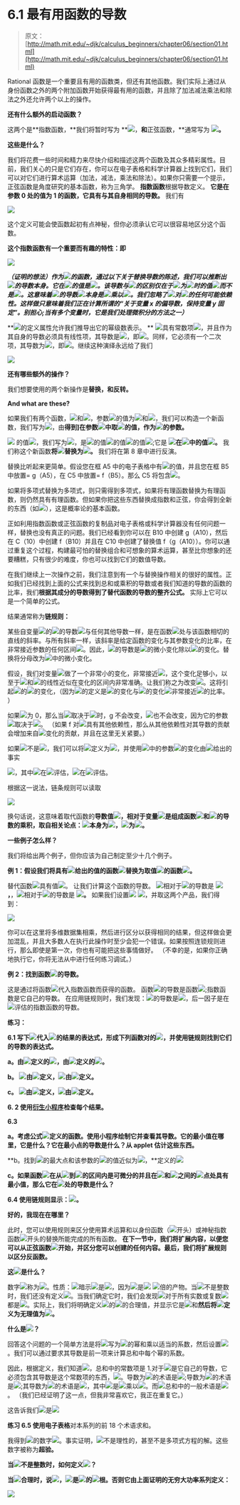 # 6.1 最有用函数的导数

> 原文： [http://math.mit.edu/~djk/calculus_beginners/chapter06/section01.html](http://math.mit.edu/~djk/calculus_beginners/chapter06/section01.html)

Rational 函数是一个重要且有用的函数类，但还有其他函数。我们实际上通过从身份函数之外的两个附加函数开始获得最有用的函数，并且除了加法减法乘法和除法之外还允许两个以上的操作。

**还有什么额外的启动函数？**

这两个是**指数函数，**我们将暂时写为 **![](img/tex-f816c6890016193bb7c1429c6dfa7460.gif)，**和**正弦函数，**通常写为 **![](img/tex-3e21673ce6c9b09f9ec50b7237248576.gif)。**

**这些是什么？**

我们将花费一些时间和精力来尽快介绍和描述这两个函数及其众多精彩属性。目前，我们关心的只是它们存在，你可以在电子表格和科学计算器上找到它们，我们可以对它们进行算术运算（加法，减法，乘法和除法）。如果你只需要一个提示，正弦函数是角度研究的基本函数，称为三角学。 **指数函数**根据导数定义。 **它是在参数 0 处的值为 1 的函数，它具有与其自身相同的导数。** 我们有

![](img/tex-8e64a386d61c2475b1c264a46ce3edb4.gif)

这个定义可能会使函数起初有点神秘，但你必须承认它可以很容易地区分这个函数。

**这个指数函数有一个重要而有趣的特性：即**

**![](img/tex-fedbd1346dfa0dd06be82845c17c0028.gif)**

_**（证明的想法）作为![](img/tex-9dd4e461268c8034f5c8564e155c67a6.gif)的函数，通过以下关于替换导数的陈述，我们可以推断出![](img/tex-9ff086fcf9e0bb6fe2b8b0647aff133a.gif)的导数本身。它在![](img/tex-3dad28281778d5ef4b7a78c7bc7a6b09.gif)的值是![](img/tex-e5dda012e576d7e9ba0ee36751aff0d8.gif)。该导数与![](img/tex-f816c6890016193bb7c1429c6dfa7460.gif)的区别仅在于![](img/tex-9dd4e461268c8034f5c8564e155c67a6.gif)为![](img/tex-cfcd208495d565ef66e7dff9f98764da.gif)时的值![](img/tex-e5dda012e576d7e9ba0ee36751aff0d8.gif)而不是![](img/tex-c4ca4238a0b923820dcc509a6f75849b.gif)。这意味着![](img/tex-9ff086fcf9e0bb6fe2b8b0647aff133a.gif)的导数![](img/tex-9ff086fcf9e0bb6fe2b8b0647aff133a.gif)本身是![](img/tex-f816c6890016193bb7c1429c6dfa7460.gif)乘以![](img/tex-e5dda012e576d7e9ba0ee36751aff0d8.gif)。我们忽略了![](img/tex-415290769594460e2e485922904f345d.gif)对![](img/tex-9dd4e461268c8034f5c8564e155c67a6.gif)的任何可能依赖性。这样做只意味着我们正在计算所谓的“关于变量 x 的偏导数，保持变量 y 固定”。别担心;当有多个变量时，它是我们处理微积分的​​方法之一）**_

**![](img/tex-f816c6890016193bb7c1429c6dfa7460.gif)的定义属性允许我们推导出它的幂级数表示。 ** ![](img/tex-f816c6890016193bb7c1429c6dfa7460.gif)具有常数项![](img/tex-c4ca4238a0b923820dcc509a6f75849b.gif)，并且作为其自身的导数必须具有线性项，其导数是![](img/tex-c4ca4238a0b923820dcc509a6f75849b.gif)，即![](img/tex-9dd4e461268c8034f5c8564e155c67a6.gif)。同样，它必须有一个二次项，其导数为![](img/tex-9dd4e461268c8034f5c8564e155c67a6.gif)，即![](img/tex-6991d435b13bcc8c68086198653cb2fb.gif)。继续这种演绎永远给了我们

![](img/tex-fcfef47d74bc1152599ceddee19b7a07.gif)

**还有哪些额外的操作？**

我们想要使用的两个新操作是**替换，**和**反转。**

**And what are these?**

如果我们有两个函数，![](img/tex-8fa14cdd754f91cc6554c9e71929cce7.gif)和![](img/tex-b2f5ff47436671b6e533d8dc3614845d.gif)，参数![](img/tex-9dd4e461268c8034f5c8564e155c67a6.gif)的值为![](img/tex-50bbd36e1fd2333108437a2ca378be62.gif)和![](img/tex-e84fec1e074026d6fa8e3155482c35c3.gif)，我们可以构造一个新函数，我们写为![](img/tex-6007107601f6d9e157f0a57b7377ce7b.gif)，由**得到]在参数![](img/tex-9dd4e461268c8034f5c8564e155c67a6.gif)中取![](img/tex-b2f5ff47436671b6e533d8dc3614845d.gif)的值，作为![](img/tex-8fa14cdd754f91cc6554c9e71929cce7.gif)的参数。**

**![](img/tex-9dd4e461268c8034f5c8564e155c67a6.gif)** 的值![](img/tex-8bc3a7e80988236e8f017205f413461c.gif)，我们写为![](img/tex-8bc3a7e80988236e8f017205f413461c.gif)，是![](img/tex-8fa14cdd754f91cc6554c9e71929cce7.gif)的值![](img/tex-b2f5ff47436671b6e533d8dc3614845d.gif)的值![](img/tex-8fa14cdd754f91cc6554c9e71929cce7.gif)的值![](img/tex-8fa14cdd754f91cc6554c9e71929cce7.gif);它是 **![](img/tex-e84fec1e074026d6fa8e3155482c35c3.gif)在![](img/tex-e84fec1e074026d6fa8e3155482c35c3.gif)中的值![](img/tex-e84fec1e074026d6fa8e3155482c35c3.gif)。** 我们称这个新函数**将![](img/tex-b2f5ff47436671b6e533d8dc3614845d.gif)替换为![](img/tex-8fa14cdd754f91cc6554c9e71929cce7.gif)。** 我们将在第 8 章中进行反演。

替换比听起来更简单。假设您在框 A5 中的电子表格中有![](img/tex-9dd4e461268c8034f5c8564e155c67a6.gif)的值，并且您在框 B5 中放置= g（A5），在 C5 中放置= f（B5）。那么 C5 将包含![](img/tex-8bc3a7e80988236e8f017205f413461c.gif)。

如果将多项式替换为多项式，则只需得到多项式，如果将有理函数替换为有理函数，则仍然具有有理函数。但如果你把这些东西替换成指数和正弦，你会得到全新的东西（如![](img/tex-9ca412c112e2443f38820261433e96bf.gif)），这是概率论的基本函数。

正如利用指数函数或正弦函数的复制品对电子表格或科学计算器没有任何问题一样，替换也没有真正的问题。我们已经看到你可以在 B10 中创建 g（A10），然后在 C（10）中创建 f（B10）并且在 C10 中创建了替换值 f（g（A10））。你可以通过重复这个过程，构建最可怕的替换组合和可想象的算术运算，甚至比你想象的还要糟糕，只有很少的难度，你也可以找到它们的数值导数。

在我们继续上一次操作之前，我们注意到有一个与替换操作相关的很好的属性。正如我们已经找到上面的公式来找到总和或乘积的导数或者我们知道的导数的函数的比率，我们**根据其成分的导数得到了替代函数的导数的整齐公式。** 实际上它可以是一个简单的公式。

结果通常称为**链规则：**

某些自变量![](img/tex-fbade9e36a3f36d3d676c1b808451dd7.gif)的![](img/tex-9dd4e461268c8034f5c8564e155c67a6.gif)的导数![](img/tex-8bc3a7e80988236e8f017205f413461c.gif)与任何其他导数一样，是在函数![](img/tex-fbade9e36a3f36d3d676c1b808451dd7.gif)处与该函数相切的直线的斜率。与所有斜率一样，该斜率是给定函数的变化与其参数变化的比率，在非常接近参数的任何区间![](img/tex-fbade9e36a3f36d3d676c1b808451dd7.gif)。因此，![](img/tex-8fa14cdd754f91cc6554c9e71929cce7.gif)的导数是![](img/tex-8fa14cdd754f91cc6554c9e71929cce7.gif)的微小变化除以![](img/tex-b2f5ff47436671b6e533d8dc3614845d.gif)的变化。替换将分母改为![](img/tex-9dd4e461268c8034f5c8564e155c67a6.gif)中的微小变化。

假设，我们对变量![](img/tex-9dd4e461268c8034f5c8564e155c67a6.gif)做了一个非常小的变化，非常接近![](img/tex-93bdbda8747c9071819c7039f63dd23f.gif)，这个变化足够小，以至于![](img/tex-b2f5ff47436671b6e533d8dc3614845d.gif)和![](img/tex-6007107601f6d9e157f0a57b7377ce7b.gif)的线性近似在变化的区间内非常准确。让我们称之为改变![](img/tex-acd2b09d39705a84bff035c18c9faea9.gif)。这将引起![](img/tex-1db572dc65251ae33687193aa6eb9c24.gif)的![](img/tex-e84fec1e074026d6fa8e3155482c35c3.gif)的变化，（因为![](img/tex-6e0ebc7fd61d7d454a12afc39e7447b0.gif)的定义是![](img/tex-b2f5ff47436671b6e533d8dc3614845d.gif)的变化与![](img/tex-9dd4e461268c8034f5c8564e155c67a6.gif)的变化![](img/tex-9dd4e461268c8034f5c8564e155c67a6.gif)非常接近![](img/tex-fbade9e36a3f36d3d676c1b808451dd7.gif)的比率。 ）

如果![](img/tex-6e0ebc7fd61d7d454a12afc39e7447b0.gif)为 0，那么当![](img/tex-8fa14cdd754f91cc6554c9e71929cce7.gif)取决于![](img/tex-9dd4e461268c8034f5c8564e155c67a6.gif)时，g 不会改变，![](img/tex-8bc3a7e80988236e8f017205f413461c.gif)也不会改变，因为它的参数![](img/tex-b2f5ff47436671b6e533d8dc3614845d.gif)取决于![](img/tex-9dd4e461268c8034f5c8564e155c67a6.gif)。 （如果 f 对![](img/tex-9dd4e461268c8034f5c8564e155c67a6.gif)具有其他依赖性，那么从其他依赖性对其导数的贡献会增加来自![](img/tex-b2f5ff47436671b6e533d8dc3614845d.gif)变化的贡献，并且在这里无关紧要。）

如果![](img/tex-6e0ebc7fd61d7d454a12afc39e7447b0.gif)不是![](img/tex-cfcd208495d565ef66e7dff9f98764da.gif)，我们可以将![](img/tex-2f7e54fe9de9db73067f562bc22d6eae.gif)定义为![](img/tex-8d59e008cf64a02489320087a2a90c7a.gif)，并使用![](img/tex-17aa20a885a267996bffe03ac0f92a2e.gif)中的参数![](img/tex-8fa14cdd754f91cc6554c9e71929cce7.gif)的变化由![](img/tex-17aa20a885a267996bffe03ac0f92a2e.gif)给出的事实

![](img/tex-db9b34458d156ade62426cd78916a2c2.gif)，其中![](img/tex-be29645cc0ac5de5330de75d4c148722.gif)在![](img/tex-17aa20a885a267996bffe03ac0f92a2e.gif)评估，![](img/tex-8d59e008cf64a02489320087a2a90c7a.gif)在![](img/tex-85a4558d67069da4510e91c67502e754.gif)评估。

根据这一说法，链条规则可以读取

**![](img/tex-590045a7dd80def1b0a4d88a9b7546e4.gif)**

换句话说，这意味着取代函数的**导数值![](img/tex-8bc3a7e80988236e8f017205f413461c.gif)，相对于变量![](img/tex-9dd4e461268c8034f5c8564e155c67a6.gif)是组成函数![](img/tex-8fa14cdd754f91cc6554c9e71929cce7.gif)和![](img/tex-b2f5ff47436671b6e533d8dc3614845d.gif)的导数的乘积，取自相关论点：![](img/tex-9dd4e461268c8034f5c8564e155c67a6.gif)本身为![](img/tex-b2f5ff47436671b6e533d8dc3614845d.gif)，![](img/tex-e84fec1e074026d6fa8e3155482c35c3.gif)为![](img/tex-8fa14cdd754f91cc6554c9e71929cce7.gif)。**

**一些例子怎么样？**

我们将给出两个例子，但你应该为自己制定至少十几个例子。

**例 1：假设我们将具有![](img/tex-fa3c72b7a8b9035a1fd336bf06598c8a.gif)给出的值的函数![](img/tex-b2f5ff47436671b6e533d8dc3614845d.gif)替换为取值![](img/tex-48ae4b6205a0c1a1c16f409276f9054b.gif)的函数![](img/tex-8fa14cdd754f91cc6554c9e71929cce7.gif)。**

替代函数![](img/tex-6007107601f6d9e157f0a57b7377ce7b.gif)具有值![](img/tex-eebe8dcaf0384a3b89d0841f7147e407.gif)。
让我们计算这个函数的导数。 ![](img/tex-517921f924a219ec0ec90920a4a9b906.gif)相对于![](img/tex-03c7c0ace395d80182db07ae2c30f034.gif)的导数是 **![](img/tex-80a33d0a95c835d75e30290cbd860280.gif)，**，![](img/tex-e84fec1e074026d6fa8e3155482c35c3.gif)相对于![](img/tex-9dd4e461268c8034f5c8564e155c67a6.gif)的导数是 **![](img/tex-2204c2b4d60ae2fd5279ec54cfaed2a4.gif)。** 
如果我们设置![](img/tex-a954b745cec68fc9ef4316630ad09bf2.gif) ![](img/tex-aafd729edf0546e8240ba05621587e46.gif)，并取这两个产品，我们得到：

![](img/tex-1055a9785658922d97da1d58bafce12b.gif)

你可以在这里将多维数据集相乘，然后进行区分以获得相同的结果，但这样做会更加混乱，并且大多数人在执行此操作时至少会犯一个错误。如果按照连锁规则进行，那么即使是第一次，你也有可能把这些事情做好。 （不幸的是，如果你正确地执行它，你将无法从中进行任何练习调试。）

**例 2：找到函数![](img/tex-5d2c1b6b7fe25b90b95c0f75474296b7.gif)的导数。**

这是通过将函数![](img/tex-7a8f8b10b478e9afddcd5335bb1b9408.gif)代入指数函数而获得的函数。
函数![](img/tex-7a8f8b10b478e9afddcd5335bb1b9408.gif)的导数是函数![](img/tex-d25c186e3f3096a9ff4a918f7b3141d4.gif);指数函数是它自己的导数。
在应用链规则时，我们发现：![](img/tex-5d2c1b6b7fe25b90b95c0f75474296b7.gif)的导数是![](img/tex-1ba50a319c7558ea0e714e8b3c39e948.gif)，后一因子是在![](img/tex-7a8f8b10b478e9afddcd5335bb1b9408.gif)评估的指数函数的导数。

**练习：**

**6.1 写下![](img/tex-b2f5ff47436671b6e533d8dc3614845d.gif)代入![](img/tex-8fa14cdd754f91cc6554c9e71929cce7.gif)的结果的表达式，形成下列函数对的![](img/tex-6007107601f6d9e157f0a57b7377ce7b.gif)，并使用链规则找到它们的导数的表达式。**

**a。由![](img/tex-b70e843ae40d4fcec8f4d46e852a7ea7.gif)定义的![](img/tex-8fa14cdd754f91cc6554c9e71929cce7.gif)，由![](img/tex-802c73acf82a6fc97a3ba428d21f1d58.gif)定义的![](img/tex-b2f5ff47436671b6e533d8dc3614845d.gif)。**

**b。 ![](img/tex-e5ca7a8a457846f1539568858f2bac4e.gif)由![](img/tex-e5ca7a8a457846f1539568858f2bac4e.gif)定义，![](img/tex-b2f5ff47436671b6e533d8dc3614845d.gif)由![](img/tex-8474fe2d37bad9c412268e52b1eafecd.gif)定义。**

**c。 ![](img/tex-d2befe341c356527cf3652272b061759.gif)由![](img/tex-d2befe341c356527cf3652272b061759.gif)定义，![](img/tex-b2f5ff47436671b6e533d8dc3614845d.gif)由![](img/tex-ba7eb4feb4830e2a626e81c9ca72124e.gif)定义。**

**6\. 2 使用[衍生小程序](../chapter04/section02.html#DerivativeTangentLine)检查每个结果。**

**6.3**

**a。考虑公式![](img/tex-08820ca96d4adb80a79f0d27c11d5b27.gif)定义的函数。使用小程序绘制它并查看其导数。它的最小值在哪里，它是什么？它在最小点的导数是什么？从 applet 估计这些东西。**

**b。找到![](img/tex-8fa14cdd754f91cc6554c9e71929cce7.gif)的最大点和该参数的![](img/tex-8fa14cdd754f91cc6554c9e71929cce7.gif)的值近似为![](img/tex-69cd0bb1724f3d601320ff7b9fb07fd6.gif)，**定义的![](img/tex-8fa14cdd754f91cc6554c9e71929cce7.gif)

**c。如果函数![](img/tex-8fa14cdd754f91cc6554c9e71929cce7.gif)在从![](img/tex-0cc175b9c0f1b6a831c399e269772661.gif)到![](img/tex-92eb5ffee6ae2fec3ad71c777531578f.gif)的区间内是可微分的并且在![](img/tex-0cc175b9c0f1b6a831c399e269772661.gif)和![](img/tex-92eb5ffee6ae2fec3ad71c777531578f.gif)之间的![](img/tex-4a8a08f09d37b73795649038408b5f33.gif)点处具有最小值，那么它在![](img/tex-4a8a08f09d37b73795649038408b5f33.gif)处的导数是什么？**

**6.4 使用链规则显示：![](img/tex-3d5e3ff528330b9aa833cd4d9ae6222b.gif)。**

**好的，我现在在哪里？**

此时，您可以使用规则来区分使用算术运算和以身份函数（![](img/tex-5bdbc9ec39c200cf8107c4ecf9520a63.gif)开头）或神秘指数函数![](img/tex-d2befe341c356527cf3652272b061759.gif)开头的替换所能完成的所有函数。
**在下一节中，我们将扩展内容，以便您可以从正弦函数![](img/tex-a5157f8b42300b7c7825d49840783b71.gif)开始，并区分您可以创建的任何内容。最后，我们将扩展规则以区分反函数。**

**这![](img/tex-f816c6890016193bb7c1429c6dfa7460.gif)是什么？**

数字![](img/tex-fb7f819c1b61921ec9db896f041dfa53.gif)称为![](img/tex-e1671797c52e15f763380b45e841ec32.gif)。性质：![](img/tex-66578e411985800f5dcf61417f08d21b.gif)暗示![](img/tex-a48d214a97f68c23810a5bed61a21021.gif)是![](img/tex-83d06d7c4b3528b76096ddf391db9b35.gif)，因为![](img/tex-a48d214a97f68c23810a5bed61a21021.gif)是![](img/tex-fb7f819c1b61921ec9db896f041dfa53.gif) ![](img/tex-7b8b965ad4bca0e41ab51de7b31363a1.gif)倍的产物。当![](img/tex-0cc175b9c0f1b6a831c399e269772661.gif)不是整数时，我们还没有定义![](img/tex-b38fd82fe554f9d0c0d826b84c6d23ae.gif)。当我们确定它时，我们会发现![](img/tex-129bc753f57cd83e62b01c65567d3da9.gif)对于所有实数或复数![](img/tex-fbade9e36a3f36d3d676c1b808451dd7.gif)都是![](img/tex-a6303e2ca49f70fa9e65808a0d2d5626.gif)。实际上，我们将明确定义![](img/tex-ff2d26be6b0b506663911208302f91b3.gif)的![](img/tex-9dd4e461268c8034f5c8564e155c67a6.gif)的合理值，并显示它是![](img/tex-f816c6890016193bb7c1429c6dfa7460.gif)和**然后将![](img/tex-ff2d26be6b0b506663911208302f91b3.gif)定义为无理值为![](img/tex-f816c6890016193bb7c1429c6dfa7460.gif)。**

**什么是![](img/tex-e1671797c52e15f763380b45e841ec32.gif)？**

回答这个问题的一个简单方法是将![](img/tex-ff2d26be6b0b506663911208302f91b3.gif)写为![](img/tex-9dd4e461268c8034f5c8564e155c67a6.gif)的幂和乘以适当的系数，然后设置![](img/tex-d37ffc54b67ce8de1f01efb1f2e33689.gif)。我们可以通过要求其导数是前一项来计算总和中每个幂的系数。

因此，根据定义，我们知道![](img/tex-68bbf3427ce7b90c8fbfdadac19ae1df.gif)，总和中的常数项是 1.对于![](img/tex-f816c6890016193bb7c1429c6dfa7460.gif)是它自己的导数，它必须包含其导数是这个常数项的东西，![](img/tex-c4ca4238a0b923820dcc509a6f75849b.gif)。导数为![](img/tex-c4ca4238a0b923820dcc509a6f75849b.gif)的术语是![](img/tex-9dd4e461268c8034f5c8564e155c67a6.gif);导数为![](img/tex-9dd4e461268c8034f5c8564e155c67a6.gif)的术语是![](img/tex-6991d435b13bcc8c68086198653cb2fb.gif);其导数为![](img/tex-6991d435b13bcc8c68086198653cb2fb.gif)的术语是![](img/tex-ace83d0a4358b630d352db558bb9905d.gif)，其中![](img/tex-388f554901ba5d77339eec8b26beebea.gif)是![](img/tex-7b8b965ad4bca0e41ab51de7b31363a1.gif)乘以![](img/tex-e284a61c63332f2790cb83f8f11ec36a.gif)。而![](img/tex-ff2d26be6b0b506663911208302f91b3.gif)总和中的一般术语是![](img/tex-4b6d309d2424830dce1d2db6054605f7.gif)。 （我们已经证明了这一点，但我非常喜欢它，我正在重复它。）

这告诉我们![](img/tex-e1671797c52e15f763380b45e841ec32.gif)是![](img/tex-833723ef4528faeeb21273bc1796d5eb.gif)

**练习 6.5 使用电子表格**对本系列的前 18 个术语求和。

我得到![](img/tex-8374b96cd02641c2a2cdd087b005e641.gif)的数字![](img/tex-e1671797c52e15f763380b45e841ec32.gif)。事实证明，![](img/tex-e1671797c52e15f763380b45e841ec32.gif)不是理性的，甚至不是多项式方程的解。这些数字被称为**超验。**

**当![](img/tex-9dd4e461268c8034f5c8564e155c67a6.gif)不是整数时，如何定义![](img/tex-ff2d26be6b0b506663911208302f91b3.gif)？**

**当![](img/tex-9dd4e461268c8034f5c8564e155c67a6.gif)合理时，说![](img/tex-d049603d2ecab82f77394e4fa3814b12.gif)，![](img/tex-ff2d26be6b0b506663911208302f91b3.gif)是![](img/tex-83d06d7c4b3528b76096ddf391db9b35.gif)的![](img/tex-bfcec5037b487046bd1c188eb244aaef.gif)根。否则它由上面证明的无穷大功率系列定义：**

**![](img/tex-f7d4b808a6aaa93493e5e199ba7b9f61.gif)**